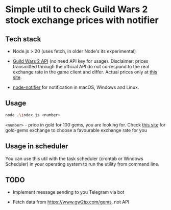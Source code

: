 # Simple util to check Guild Wars 2 stock exchange prices with notifier

## Tech stack

* Node.js > 20 (uses fetch, in older Node's its experimental)

* [Guild Wars 2 API](https://wiki.guildwars2.com/wiki/API:2/commerce/exchange/coins) (no need API key for usage). Disclaimer: prices transmitted through the official API do not correspond to the real exchange rate in the game client and differ. Actual prices only at [this site](https://www.gw2tp.com/gems).

* [node-notifier](https://github.com/mikaelbr/node-notifier) for notification in macOS, Windows and Linux.

## Usage

```bash
node .\index.js <number>
```

`<number>` - price in gold for 100 gems, you are looking for. Check [this site](https://www.gw2tp.com/gems) for gold-gems exchange to choose a favourable exchange rate for you

## Usage in scheduler

You can use this util with the task scheduler (crontab or Windows Scheduler) in your operating system to run the utility from command line.

## TODO

* Implement message sending to you Telegram via bot

* Fetch data from <https://www.gw2tp.com/gems>, not API
